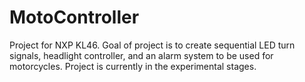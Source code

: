 # MotoController
Project for NXP KL46. Goal of project is to create sequential LED turn signals, headlight controller,
and an alarm system to be used for motorcycles. Project is currently in the experimental stages.

